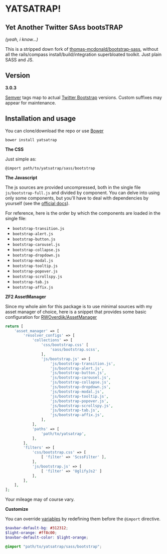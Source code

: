 YATSATRAP!
===

Yet Another Twitter SAss bootsTRAP
---
*(yeah, i know...)*

This is a stripped down fork of [thomas-mcdonald/bootstrap-sass](https://github.com/thomas-mcdonald/bootstrap-sass), without all the rails/compass install/build/integration superbloated toolkit. Just plain SASS and JS.


Version
---

**3.0.3**

[Semver](http://semver.org) tags map to actual [Twitter Bootstrap](http://getbootstrap.com) versions. Custom suffixes may appear for maintenance.


Installation and usage
---

You can clone/download the repo or use [Bower](http://bower.io)

`bower install yatsatrap`


**The CSS**

Just simple as:

`@import path/to/yatsatrap/sass/bootstrap`


**The Javascript**

The js sources are provided uncompressed, both in the single file `js/bootstrap-full.js` and divided by component.
You can delve into using only some components, but you'll have to deal with dependencies by yourself (see the [official docs](http://getbootstrap.com/javascript)).

For reference, here is the order by which the components are loaded in the single file:

*  `bootstrap-transition.js`
*  `bootstrap-alert.js`
*  `bootstrap-button.js`
*  `bootstrap-carousel.js`
*  `bootstrap-collapse.js`
*  `bootstrap-dropdown.js`
*  `bootstrap-modal.js`
*  `bootstrap-tooltip.js`
*  `bootstrap-popover.js`
*  `bootstrap-scrollspy.js`
*  `bootstrap-tab.js`
*  `bootstrap-affix.js`


**ZF2 AssetManager**

Since my whole aim for this package is to use minimal sources with my asset manager of choice, here is a snippet that provides some basic configuration for [RWOverdijk/AssetManager](https://github.com/RWOverdijk/AssetManager)

```php
return [
    'asset_manager' => [
        'resolver_configs' => [
            'collections' => [
                'css/bootstrap.css' [
                    'sass/bootstrap.scss',
                ],
                'js/bootstrap.js' => [
                    'js/bootstrap-transition.js',
                    'js/bootstrap-alert.js',
                    'js/bootstrap-button.js',
                    'js/bootstrap-carousel.js',
                    'js/bootstrap-collapse.js',
                    'js/bootstrap-dropdown.js',
                    'js/bootstrap-modal.js',
                    'js/bootstrap-tooltip.js',
                    'js/bootstrap-popover.js',
                    'js/bootstrap-scrollspy.js',
                    'js/bootstrap-tab.js',
                    'js/bootstrap-affix.js',
                ],
            ],
            'paths' => [
                'path/to/yatsatrap',
            ],
        ],
        'filters' => [
            'css/bootstrap.css' => [
                [ 'filter' => 'ScssFilter' ],
            ],
            'js/bootstrap.js' => [
                [ 'filter' => 'UglifyJs2' ]
            ],
        ],
    ],
];
```

Your mileage may of course vary.


**Customize**

You can override [variables](http://getbootstrap.com/customize/#less-variables) by redefining them before the `@import` directive.

```scss
$navbar-default-bg: #312312;
$light-orange: #ff8c00;
$navbar-default-color: $light-orange;

@import "path/to/yatsatrap/sass/bootstrap";
```
